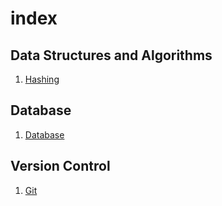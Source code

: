# index

## Data Structures and Algorithms
1. [Hashing](DataStructuresAndAlgorithms/Hashing.md)

## Database
1. [Database](./Database/Database.md)


## Version Control
1. [Git](./VersionControl/GitCommands.md)